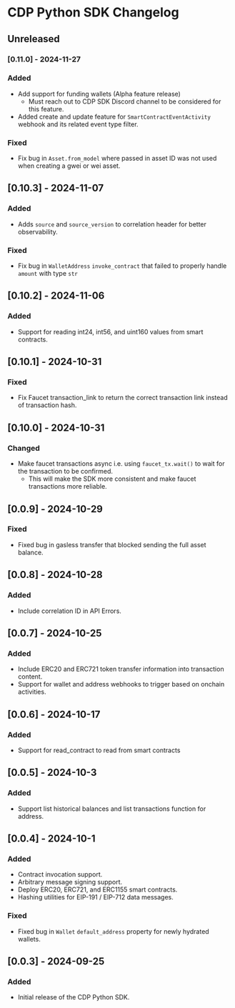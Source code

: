 # CDP Python SDK Changelog

## Unreleased

### [0.11.0] - 2024-11-27

### Added
- Add support for funding wallets (Alpha feature release)
  - Must reach out to CDP SDK Discord channel to be considered for this feature.
- Added create and update feature for `SmartContractEventActivity` webhook and its related event type filter.

### Fixed
- Fix bug in `Asset.from_model` where passed in asset ID was not used when creating a gwei or wei asset.

## [0.10.3] - 2024-11-07

### Added

- Adds `source` and `source_version` to correlation header for better observability.

### Fixed

- Fix bug in `WalletAddress` `invoke_contract` that failed to properly handle `amount` with type `str`

## [0.10.2] - 2024-11-06

### Added

- Support for reading int24, int56, and uint160 values from smart contracts.

## [0.10.1] - 2024-10-31

### Fixed

- Fix Faucet transaction_link to return the correct transaction link instead of transaction hash.

## [0.10.0] - 2024-10-31

### Changed

- Make faucet transactions async i.e. using `faucet_tx.wait()` to wait for the transaction to be confirmed.
  - This will make the SDK more consistent and make faucet transactions more reliable.

## [0.0.9] - 2024-10-29

### Fixed

- Fixed bug in gasless transfer that blocked sending the full asset balance.

## [0.0.8] - 2024-10-28

### Added

- Include correlation ID in API Errors.

## [0.0.7] - 2024-10-25

### Added

- Include ERC20 and ERC721 token transfer information into transaction content.
- Support for wallet and address webhooks to trigger based on onchain activities.

## [0.0.6] - 2024-10-17

### Added

- Support for read_contract to read from smart contracts

## [0.0.5] - 2024-10-3

### Added

- Support list historical balances and list transactions function for address.

## [0.0.4] - 2024-10-1

### Added

- Contract invocation support.
- Arbitrary message signing support.
- Deploy ERC20, ERC721, and ERC1155 smart contracts.
- Hashing utilities for EIP-191 / EIP-712 data messages.

### Fixed

- Fixed bug in `Wallet` `default_address` property for newly hydrated wallets.

## [0.0.3] - 2024-09-25

### Added

- Initial release of the CDP Python SDK.
